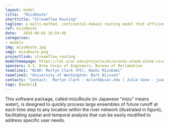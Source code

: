 ```yaml
---
layout: model
title:  "MizuRoute"
shorttitle: "Streamflow Routing"
tagline: a multi-method, continental-domain routing model that efficiently routes streamflow from any distributed hydrologic model through river networks, not just changes on a grid
ref: mizuRoute
date:   2016-08-01 16:54:46
categories:
- models
img: mizuRoute.jpg
img2: mizuRoute.png
projectlink: streamflow_routing
modelhomepage: https://ral.ucar.edu/projects/mizuroute-stand-alone-river-network-routing-model
sponsors: U.S. Army Corps of Engineers, Bureau of Reclamation
teamline1: "NCAR: Martyn Clark (PI), Naoki Mizukami"
teamline2: "University of Washington: Bart Nijssen"
contacts: "Contact:  Martyn Clark - mclark@ucar.edu | Julie Vano - jvano@ucar.edu"
tags: [models]
---
```

This software package, called mizuRoute (in Japanese “mizu” means water), is designed to quickly process large ensembles of future runoff at each time step to any location within the river network (illustrated in figure), facilitating spatial and temporal analysis that can be easily modified to address specific user needs.
